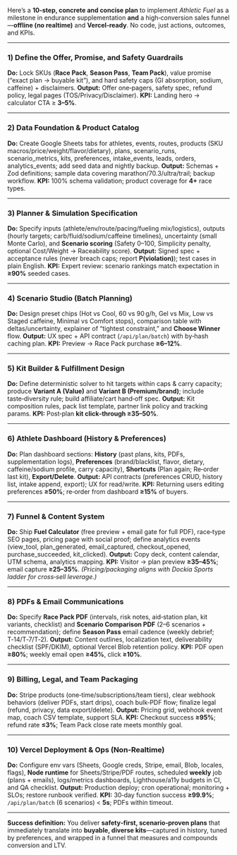Here’s a **10‑step, concrete and concise plan** to implement *Athletic Fuel* as a milestone in endurance supplementation **and** a high‑conversion sales funnel—**offline (no realtime)** and **Vercel‑ready**. No code, just actions, outcomes, and KPIs.

---

### 1) Define the Offer, Promise, and Safety Guardrails

**Do:** Lock SKUs (**Race Pack**, **Season Pass**, **Team Pack**), value promise (“exact plan → buyable kit”), and hard safety caps (GI absorption, sodium, caffeine) + disclaimers.
**Output:** Offer one‑pagers, safety spec, refund policy, legal pages (TOS/Privacy/Disclaimer).
**KPI:** Landing hero → calculator CTA ≥ **3–5%**.

---

### 2) Data Foundation & Product Catalog

**Do:** Create Google Sheets tabs for athletes, events, routes, products (SKU macros/price/weight/flavor/dietary), plans, scenario_runs, scenario_metrics, kits, preferences, intake_events, leads, orders, analytics_events; add seed data and nightly backup.
**Output:** Schemas + Zod definitions; sample data covering marathon/70.3/ultra/trail; backup workflow.
**KPI:** 100% schema validation; product coverage for **4+** race types.

---

### 3) Planner & Simulation Specification

**Do:** Specify inputs (athlete/env/route/pacing/fueling mix/logistics), outputs (hourly targets; carb/fluid/sodium/caffeine timelines), uncertainty (small Monte Carlo), and **Scenario scoring** (Safety 0–100, Simplicity penalty, optional Cost/Weight → Raceability score).
**Output:** Signed spec + acceptance rules (never breach caps; report **P(violation)**); test cases in plain English.
**KPI:** Expert review: scenario rankings match expectation in **≥90%** seeded cases.

---

### 4) Scenario Studio (Batch Planning)

**Do:** Design preset chips (Hot vs Cool, 60 vs 90 g/h, Gel vs Mix, Low vs Staged caffeine, Minimal vs Comfort stops), comparison table with deltas/uncertainty, explainer of “tightest constraint,” and **Choose Winner** flow.
**Output:** UX spec + API contract (`/api/plan/batch`) with by‑hash caching plan.
**KPI:** Preview → Race Pack purchase **≥6–12%**.

---

### 5) Kit Builder & Fulfillment Design

**Do:** Define deterministic solver to hit targets within caps & carry capacity; produce **Variant A (Value)** and **Variant B (Premium/brand)**; include taste‑diversity rule; build affiliate/cart hand‑off spec.
**Output:** Kit composition rules, pack list template, partner link policy and tracking params.
**KPI:** Post‑plan **kit click‑through ≥35–50%**.

---

### 6) Athlete Dashboard (History & Preferences)

**Do:** Plan dashboard sections: **History** (past plans, kits, PDFs, supplementation logs), **Preferences** (brand/blacklist, flavor, dietary, caffeine/sodium profile, carry capacity), **Shortcuts** (Plan again; Re‑order last kit), **Export/Delete**.
**Output:** API contracts (preferences CRUD, history list, intake append, export); UX for read/write.
**KPI:** Returning users editing preferences **≥50%**; re‑order from dashboard **≥15%** of buyers.

---

### 7) Funnel & Content System

**Do:** Ship **Fuel Calculator** (free preview + email gate for full PDF), race‑type SEO pages, pricing page with social proof; define analytics events (view_tool, plan_generated, email_captured, checkout_opened, purchase_succeeded, kit_clicked).
**Output:** Copy deck, content calendar, UTM schema, analytics mapping.
**KPI:** Visitor → plan preview **≥35–45%**; email capture **≥25–35%**.
*(Pricing/packaging aligns with Dockia Sports ladder for cross‑sell leverage.)* 

---

### 8) PDFs & Email Communications

**Do:** Specify **Race Pack PDF** (intervals, risk notes, aid‑station plan, kit variants, checklist) and **Scenario Comparison PDF** (2–6 scenarios + recommendation); define **Season Pass** email cadence (weekly debrief; T‑14/T‑7/T‑2).
**Output:** Content outlines, localization text, deliverability checklist (SPF/DKIM), optional Vercel Blob retention policy.
**KPI:** PDF open **≥80%**; weekly email open **≥45%**, click **≥10%**.

---

### 9) Billing, Legal, and Team Packaging

**Do:** Stripe products (one‑time/subscriptions/team tiers), clear webhook behaviors (deliver PDFs, start drips), coach bulk‑PDF flow; finalize legal (refund, privacy, data export/delete).
**Output:** Pricing grid, webhook event map, coach CSV template, support SLA.
**KPI:** Checkout success **≥95%**; refund rate **≤3%**; Team Pack close rate meets monthly goal.

---

### 10) Vercel Deployment & Ops (Non‑Realtime)

**Do:** Configure env vars (Sheets, Google creds, Stripe, email, Blob, locales, flags), **Node runtime** for Sheets/Stripe/PDF routes, scheduled **weekly** job (plans + emails), logs/metrics dashboards, Lighthouse/a11y budgets in CI, and QA checklist.
**Output:** Production deploy; cron operational; monitoring + SLOs; restore runbook verified.
**KPI:** 30‑day function success **≥99.9%**; `/api/plan/batch` (6 scenarios) < **5s**; PDFs within timeout.

---

**Success definition:** You deliver **safety‑first, scenario‑proven plans** that immediately translate into **buyable, diverse kits**—captured in history, tuned by preferences, and wrapped in a funnel that measures and compounds conversion and LTV.
